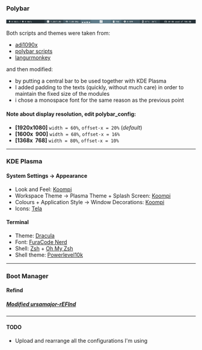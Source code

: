 ### Polybar

![Polybar Preview](Polybar_preview.png?raw=true "Polybar Preview")

Both scripts and themes were taken from:

* [adi1090x](https://github.com/adi1090x/polybar-themes)
* [polybar scripts](https://github.com/polybar/polybar-scripts)
* [langurmonkey](https://gitlab.com/langurmonkey/dotfiles/blob/master/polybar/scripts/memory.sh)

and then modified:

* by putting a central bar to be used together with KDE Plasma
* I added padding to the texts (quickly, without much care) in order to maintain the fixed size of the modules
* i chose a monospace font for the same reason as the previous point

#### **Note** about display resolution, edit polybar_config:
* **[1920x1080]** `width = 60%`, `offset-x = 20%` (*default*)
* **[1600x&nbsp;&nbsp;900]** `width = 68%`, `offset-x = 16%`
* **[1368x&nbsp;&nbsp;768]** `width = 80%`, `offset-x = 10%`
---

### KDE Plasma

#### System Settings -> Appearance

* Look and Feel: [Koompi](https://store.kde.org/p/1321177/)
* Workspace Theme -> Plasma Theme + Splash Screen: [Koompi](https://store.kde.org/p/1309800)
* Colours + Application Style -> Window Decorations: [Koompi](https://store.kde.org/p/1309802)
* Icons: [Tela](https://store.kde.org/p/1279924)

#### Terminal

* Theme: [Dracula](https://draculatheme.com/terminal)
* Font: [FuraCode Nerd](https://github.com/ryanoasis/nerd-fonts/tree/master/patched-fonts/FiraCode)
* Shell: [Zsh](http://zsh.sourceforge.net/) + [Oh My Zsh](https://github.com/robbyrussell/oh-my-zsh)
* Shell theme: [Powerlevel10k](https://github.com/romkatv/powerlevel10k)
---

### Boot Manager
#### Refind

##### [Modified ursamajor-rEFInd](https://github.com/hungerys/Dotfiles/tree/master/Refind)

---
#### TODO
* Upload and rearrange all the configurations I'm using


